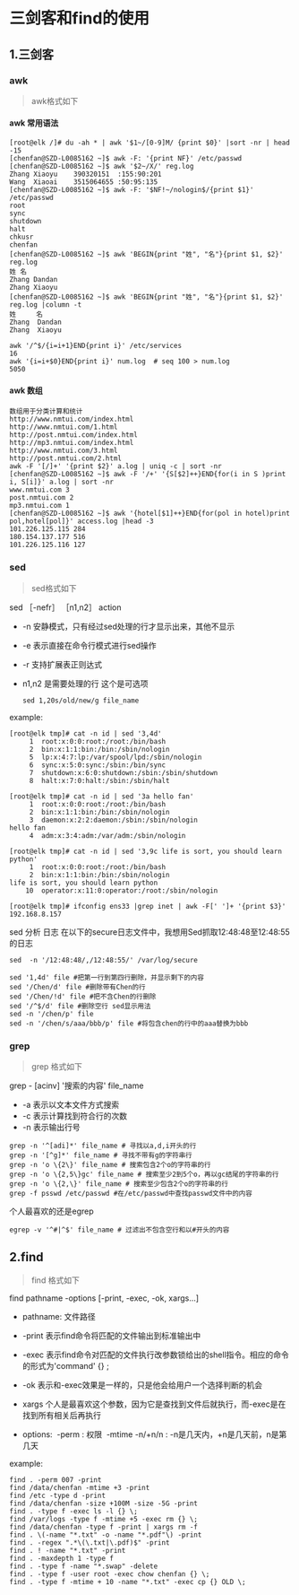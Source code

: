 # 三剑客和find的使用



## 1.三剑客

### awk

> awk格式如下


#### awk 常用语法
  ```
  [root@elk /]# du -ah * | awk '$1~/[0-9]M/ {print $0}' |sort -nr | head -15
  [chenfan@SZD-L0085162 ~]$ awk -F: '{print NF}' /etc/passwd
  [chenfan@SZD-L0085162 ~]$ awk '$2~/X/' reg.log 
  Zhang Xiaoyu    390320151  :155:90:201
  Wang  Xiaoai    3515064655 :50:95:135
  [chenfan@SZD-L0085162 ~]$ awk -F: '$NF!~/nologin$/{print $1}' /etc/passwd
  root
  sync
  shutdown  
  halt
  chkusr
  chenfan
  [chenfan@SZD-L0085162 ~]$ awk 'BEGIN{print "姓", "名"}{print $1, $2}' reg.log 
  姓 名
  Zhang Dandan
  Zhang Xiaoyu
  [chenfan@SZD-L0085162 ~]$ awk 'BEGIN{print "姓", "名"}{print $1, $2}' reg.log |column -t
  姓     名
  Zhang  Dandan
  Zhang  Xiaoyu
 
  awk '/^$/{i=i+1}END{print i}' /etc/services
  16
  awk '{i=i+$0}END{print i}' num.log  # seq 100 > num.log
  5050  
  ```
#### awk 数组
  ```
  数组用于分类计算和统计
  http://www.nmtui.com/index.html
  http://www.nmtui.com/1.html
  http://post.nmtui.com/index.html
  http://mp3.nmtui.com/index.html
  http://www.nmtui.com/3.html
  http://post.nmtui.com/2.html
  awk -F '[/]+' '{print $2}' a.log | uniq -c | sort -nr 
  [chenfan@SZD-L0085162 ~]$ awk -F '/+' '{S[$2]++}END{for(i in S )print i, S[i]}' a.log | sort -nr
  www.nmtui.com 3
  post.nmtui.com 2
  mp3.nmtui.com 1
  [chenfan@SZD-L0085162 ~]$ awk '{hotel[$1]++}END{for(pol in hotel)print pol,hotel[pol]}' access.log |head -3
  101.226.125.115 284
  180.154.137.177 516
  101.226.125.116 127
  ```

### sed

> sed格式如下

sed ［-nefr］ ［n1,n2］ action

- -n  安静模式，只有经过sed处理的行才显示出来，其他不显示

- -e  表示直接在命令行模式进行sed操作

- -r 支持扩展表正则达式

- n1,n2 是需要处理的行 这个是可选项
  ```shell
  sed 1,20s/old/new/g file_name
  ```

example:

```shell
[root@elk tmp]# cat -n id | sed '3,4d'
     1	root:x:0:0:root:/root:/bin/bash
     2	bin:x:1:1:bin:/bin:/sbin/nologin
     5	lp:x:4:7:lp:/var/spool/lpd:/sbin/nologin
     6	sync:x:5:0:sync:/sbin:/bin/sync
     7	shutdown:x:6:0:shutdown:/sbin:/sbin/shutdown
     8	halt:x:7:0:halt:/sbin:/sbin/halt

[root@elk tmp]# cat -n id | sed '3a hello fan'
     1	root:x:0:0:root:/root:/bin/bash
     2	bin:x:1:1:bin:/bin:/sbin/nologin
     3	daemon:x:2:2:daemon:/sbin:/sbin/nologin
hello fan
     4	adm:x:3:4:adm:/var/adm:/sbin/nologin

[root@elk tmp]# cat -n id | sed '3,9c life is sort, you should learn python'
     1	root:x:0:0:root:/root:/bin/bash
     2	bin:x:1:1:bin:/bin:/sbin/nologin
life is sort, you should learn python
    10	operator:x:11:0:operator:/root:/sbin/nologin
    
[root@elk tmp]# ifconfig ens33 |grep inet | awk -F[' ']+ '{print $3}'
192.168.8.157	
```

sed 分析 日志 在以下的secure日志文件中，我想用Sed抓取12∶48∶48至12∶48∶55的日志

```
sed  -n '/12:48:48/,/12:48:55/' /var/log/secure
```
```
sed '1,4d' file #把第一行到第四行删除，并显示剩下的内容 
sed '/Chen/d' file #删除带有Chen的行 
sed '/Chen/!d' file #把不含Chen的行删除 
sed '/^$/d' file #删除空行 sed显示用法 
sed -n '/chen/p' file 
sed -n '/chen/s/aaa/bbb/p' file #将包含chen的行中的aaa替换为bbb
```
### grep

> grep 格式如下

grep - [acinv] '搜索的内容' file_name

- -a  表示以文本文件方式搜索
- -c 表示计算找到符合行的次数
- -n 表示输出行号

```
grep -n '^[adi]*' file_name # 寻找以a,d,i开头的行
grep -n '[^g]*' file_name # 寻找不带有g的字符串行
grep -n 'o \{2\}' file_name # 搜索包含2个o的字符串的行
grep -n 'o \{2,5\}gc' file_name # 搜索至少2到5个o，再以gc结尾的字符串的行
grep -n 'o \{2,\}' file_name # 搜索至少包含2个o的字符串的行
grep -f psswd /etc/passwd #在/etc/passwd中查找passwd文件中的内容
```

个人最喜欢的还是egrep

```
egrep -v '^#|^$' file_name # 过滤出不包含空行和以#开头的内容
```

## 2.find

> find 格式如下

find pathname -options [-print, -exec, -ok, xargs...]

- pathname: 文件路径

- -print 表示find命令将匹配的文件输出到标准输出中

- -exec 表示find命令对匹配的文件执行改参数锁给出的shell指令。相应的命令的形式为'command' {} \;

- -ok 表示和-exec效果是一样的，只是他会给用户一个选择判断的机会

- xargs 个人是最喜欢这个参数，因为它是查找到文件后就执行，而-exec是在找到所有相关后再执行

- options:
  ​	-perm : 权限
  ​	-mtime -n/+n/n :  -n是几天内，+n是几天前，n是第几天

example:
```
find . -perm 007 -print
find /data/chenfan -mtime +3 -print
find /etc -type d -print 
find /data/chenfan -size +100M -size -5G -print 
find . -type f -exec ls -l {} \;
find /var/logs -type f -mtime +5 -exec rm {} \;
find /data/chenfan -type f -print | xargs rm -f
find . \(-name "*.txt" -o -name "*.pdf"\) -print
find . -regex ".*\(\.txt|\.pdf)$" -print
find . ! -name "*.txt" -print
find . -maxdepth 1 -type f
find . -type f -name "*.swap" -delete
find . -type f -user root -exec chow chenfan {} \;
find . -type f -mtime + 10 -name "*.txt" -exec cp {} OLD \;
```
